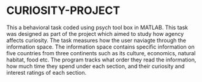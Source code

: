 # CURIOSITY-PROJECT
This a behavioral task coded using psych tool box in MATLAB. This task was designed as part of the project which aimed to study how agency affects curiosity. The task measures how the user naviagte through the information space. The information space contains specific information on five countries from three continents such as its culture, economics, natural habitat, food etc. The program tracks what order they read the information, how much time they spend under each section, and their curiosity and interest ratings of each section.
